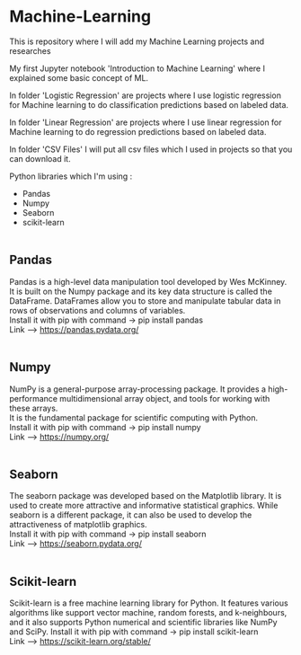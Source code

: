 # Machine-Learning
This is repository where I will add my Machine Learning projects and researches
<br>

My first Jupyter notebook  'Introduction to Machine Learning' where I explained some basic concept of ML.<br>

In folder 'Logistic Regression' are projects where I use logistic regression for Machine learning to do classification predictions based on labeled data.<br>

In folder 'Linear Regression' are projects where I use linear regression for Machine learning to do regression predictions based on labeled data.

In folder 'CSV Files' I will put all csv files which I used in projects so that you can download it.<br>

Python libraries which I'm using :

* Pandas
* Numpy
* Seaborn
* scikit-learn
<br><br>

## Pandas <br>

Pandas is a high-level data manipulation tool developed by Wes McKinney. It is built on the Numpy package and its key data structure is called the DataFrame. DataFrames allow you to store and manipulate tabular data in rows of observations and columns of variables.<br>
Install it with pip with command -> pip install pandas <br>
Link --> https://pandas.pydata.org/
<br><br>

## Numpy <br>

NumPy is a general-purpose array-processing package. It provides a high-performance multidimensional array object, and tools for working with these arrays.<br>
It is the fundamental package for scientific computing with Python. <br>
Install it with pip with command -> pip install numpy <br>
Link --> https://numpy.org/
<br><br>

## Seaborn <br>

The seaborn package was developed based on the Matplotlib library. It is used to create more attractive and informative statistical graphics. While seaborn is a different package, it can also be used to develop the attractiveness of matplotlib graphics.<br>
Install it with pip with command -> pip install seaborn <br>
Link --> https://seaborn.pydata.org/
<br><br>


## Scikit-learn <br>

Scikit-learn is a free machine learning library for Python. It features various algorithms like support vector machine, random forests, and k-neighbours, and it also supports Python numerical and scientific libraries like NumPy and SciPy.
Install it with pip with command -> pip install scikit-learn <br>
Link --> https://scikit-learn.org/stable/
<br><br>
